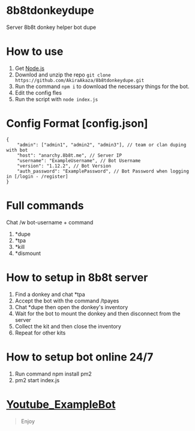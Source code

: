 # 8b8tdonkeydupe
Server 8b8t donkey helper bot dupe
 
# How to use
1. Get [Node.js](https://nodejs.org)
2. Downlod and unzip the repo `` git clone https://github.com/AkiraAkaza/8b8tdonkeydupe.git ``
3. Run the command ``npm i`` to download the necessary things for the bot.
5. Edit the config fles
6. Run the script with ``node index.js``

# Config Format [config.json]
```
{
    "admin": ["admin1", "admin2", "admin3"], // team or clan duping with bot
    "host": "anarchy.8b8t.me", // Server IP
    "username": "ExampleUsername", // Bot Username
    "version": "1.12.2", // Bot Version
    "auth_password": "ExamplePassword", // Bot Password when logging in [/login - /register]
}
```

# Full commands
Chat /w bot-username + command
1. *dupe
2. *tpa
3. *kill
4. *dismount

# How to setup in 8b8t server
1. Find a donkey and chat *tpa
2. Accept the bot with the command /tpayes
3. Chat *dupe then open the donkey's inventory
4. Wait for the bot to mount the donkey and then disconnect from the server
5. Collect the kit and then close the inventory
6. Repeat for other kits

# How to setup bot online 24/7
1. Run command npm install pm2
2. pm2 start index.js

# [Youtube_ExampleBot](https://www.youtube.com/watch?v=a8utehwDmtU&t=19s)
   
> Enjoy 

